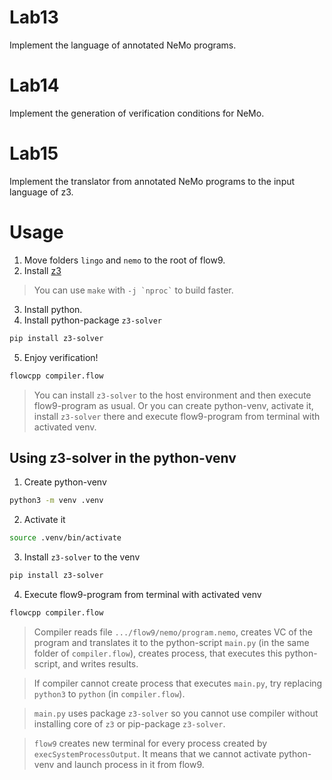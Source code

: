 # Lab13

Implement the language of annotated NeMo programs.

# Lab14

Implement the generation of verification conditions for NeMo.

# Lab15

Implement the translator from annotated NeMo programs to the input language of z3.

# Usage

1. Move folders `lingo` and `nemo` to the root of flow9.
2. Install [z3](https://github.com/Z3Prover/z3)
> You can use `make` with `` -j `nproc` `` to build faster.
3. Install python.
4. Install python-package `z3-solver`

```Bash
pip install z3-solver
```

5. Enjoy verification!

```Bash
flowcpp compiler.flow
```

> You can install `z3-solver` to the host environment and then execute flow9-program as usual. Or you can create python-venv, activate it, install `z3-solver` there and execute flow9-program from terminal with activated venv.

## Using z3-solver in the python-venv

1. Create python-venv

```Bash
python3 -m venv .venv
```

2. Activate it

```Bash
source .venv/bin/activate
```

3. Install `z3-solver` to the venv

```Bash
pip install z3-solver
```

4. Execute flow9-program from terminal with activated venv

```Bash
flowcpp compiler.flow
```

> Compiler reads file `.../flow9/nemo/program.nemo`, creates VC of the program and translates it to the python-script `main.py` (in the same folder of `compiler.flow`), creates process, that executes this python-script, and writes results.

> If compiler cannot create process that executes `main.py`, try replacing `python3` to `python` (in `compiler.flow`).

> `main.py` uses package `z3-solver` so you cannot use compiler without installing core of `z3` or pip-package `z3-solver`.

> `flow9` creates new terminal for every process created by `execSystemProcessOutput`. It means that we cannot activate python-venv and launch process in it from flow9.
